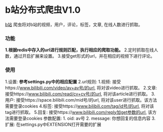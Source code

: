 # b站分布式爬虫V1.0
[b站](https://www.bilibili.com/)
爬虫将对b站的视频，用户，评论，标签，文章, 在线人数进行抓取。

### 功能
**1.根据redis中存入的url进行规则匹配，执行相应的爬取功能。**
2.定时抓取在线人数，通过开启扩展来设置。
3.接受get形式的url，并在相应的视频下进行评论。

### 使用
1.设置: **参考settings.py中的相应配置**
2.url规则: 
   1.视频: 接受https://www.bilibili.com/video/av+av号/的url, 将对该video进行抓取。
   2.文章: 接受https://www.bilibili.com/read/cv+cv号/的url, 将对该article进行抓取。
   3.用户: 接受https://space.bilibili.com/mid号/的url, 将对该user进行抓取。该方法需要登录cookies
   4.标签: 接受https://www.bilibili.com/tag/id号/的url, 将对该tag进行抓取。
   5.回复: 接受https://www.bilibili.com/reply加get参数的url, 该方法需要登录cookies
   参数配置:
      1. oid: av号
      2. message: 你想回复的信息内容
3.扩展: 在settings.py中EXTENSION打开需要的扩展